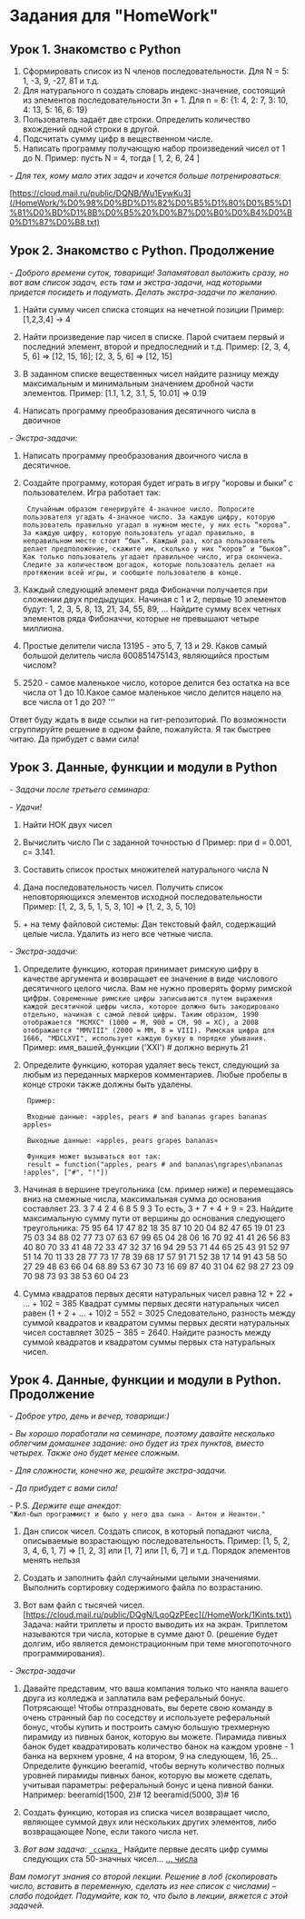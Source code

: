 # Задания для "HomeWork"

## Урок 1. Знакомство с Python

1. Сформировать список из N членов последовательности. Для N = 5: 1, -3, 9, -27, 81 и т.д.
2. Для натурального n создать словарь индекс-значение, состоящий из элементов последовательности 3n + 1. Для n = 6: {1: 4, 2: 7, 3: 10, 4: 13, 5: 16, 6: 19}
3. Пользователь задаёт две строки. Определить количество вхождений одной строки в другой.
4. Подсчитать сумму цифр в вещественном числе.
5. Написать программу получающую набор произведений чисел от 1 до N. Пример: пусть N = 4, тогда [ 1, 2, 6, 24 ]

\- *Для тех, кому мало этих задач и хочется больше потренироваться:*

[https://cloud.mail.ru/public/DQNB/Wu1EywKu3](/HomeWork/%D0%98%D0%BD%D1%82%D0%B5%D1%80%D0%B5%D1%81%D0%BD%D1%8B%D0%B5%20%D0%B7%D0%B0%D0%B4%D0%B0%D1%87%D0%B8.txt)

## Урок 2. Знакомство с Python. Продолжение

\- *Доброго времени суток, товарищи!*
*Запамятовал выложить сразу, но вот вам список задач, есть там и экстра-задачи, над которыми придется посидеть и подумать. Делать экстра-задачи по желанию.
[](https://cloud.mail.ru/public/p8Yh/7FMKNrCZg)*

1. Найти сумму чисел списка стоящих на нечетной позиции
        Пример:[1,2,3,4] -> 4

2. Найти произведение пар чисел в списке. Парой считаем первый и последний элемент, второй и предпоследний и т.д.
Пример: [2, 3, 4, 5, 6] => [12, 15, 16]; [2, 3, 5, 6] => [12, 15]

3. В заданном списке вещественных чисел найдите разницу между максимальным и минимальным значением дробной части элементов.
Пример: [1.1, 1.2, 3.1, 5, 10.01] => 0.19

4. Написать программу преобразования десятичного числа в двоичное

\- *Экстра-задачи:*

1. Написать программу преобразования двоичного числа в десятичное.

2. Создайте программу, которая будет играть в игру “коровы и быки” с пользователем. Игра работает так:

        Случайным образом генерируйте 4-значное число. Попросите пользователя угадать 4-значное число. За каждую цифру, которую пользователь правильно угадал в нужном месте, у них есть “корова”. За каждую цифру, которую пользователь угадал правильно, в неправильном месте стоит “бык”. Каждый раз, когда пользователь делает предположение, скажите им, сколько у них “коров” и “быков”. Как только пользователь угадает правильное число, игра окончена. Следите за количеством догадок, которые пользователь делает на протяжении всей игры, и сообщите пользователю в конце.

3. Каждый следующий элемент ряда Фибоначчи получается при сложении двух предыдущих. Начиная с 1 и 2, первые 10 элементов будут:
1, 2, 3, 5, 8, 13, 21, 34, 55, 89, ...
Найдите сумму всех четных элементов ряда Фибоначчи, которые не превышают четыре миллиона.

4. Простые делители числа 13195 - это 5, 7, 13 и 29.
Каков самый большой делитель числа 600851475143, являющийся простым числом?

5. 2520 - самое маленькое число, которое делится без остатка на все числа от 1 до 10.Какое самое маленькое число делится нацело на все числа от 1 до 20?
'''

Ответ буду ждать в виде ссылки на гит-репозиторий. По возможности сгруппируйте решение в одном файле, пожалуйста. Я так быстрее читаю.
Да прибудет с вами сила!

## Урок 3. Данные, функции и модули в Python

\- *Задачи после третьего семинара:*
[](https://cloud.mail.ru/public/og7G/hkMN5zvqN)

\- *Удачи!*

1. Найти НОК двух чисел

2. Вычислить число Пи c заданной точностью d
Пример: при d = 0.001,  c= 3.141.

3. Составить список простых множителей натурального числа N

4. Дана последовательность чисел. Получить список неповторяющихся элементов исходной последовательности
Пример: [1, 2, 3, 5, 1, 5, 3, 10] => [1, 2, 3, 5, 10]

5. \+ на тему файловой системы: Дан текстовый файл, содержащий целые числа. Удалить из него все четные числа.

\- *Экстра-задачи:*

1. Определите функцию, которая принимает римскую цифру в качестве аргумента и возвращает ее значение в виде числового десятичного целого числа. Вам не нужно проверять форму римской цифры.
`Современные римские цифры записываются путем выражения каждой десятичной цифры числа, которое должно быть закодировано отдельно, начиная с самой левой цифры. Таким образом, 1990 отображается "MCMXC" (1000 = M, 900 = CM, 90 = XC), а 2008 отображается "MMVIII" (2000 = MM, 8 = VIII). Римская цифра для 1666, "MDCLXVI", использует каждую букву в порядке убывания.`
Пример: имя_вашей_функции ('XXI') # должно вернуть 21

2. Определите функцию, которая удаляет весь текст, следующий за любым из переданных маркеров комментариев. Любые пробелы в конце строки также должны быть удалены.

        Пример:

        Входные данные: «apples, pears # and bananas grapes bananas apples»

        Выходные данные: «apples, pears grapes bananas»
        
        Функция может вызываться вот так:
        result = function("apples, pears # and bananas\ngrapes\nbananas !apples", ["#", "!"])

3. Начиная в вершине треугольника (см. пример ниже) и перемещаясь вниз на смежные числа, максимальная сумма до основания составляет 23.
3
7 4
2 4 6
8 5 9 3
То есть, 3 + 7 + 4 + 9 = 23.
Найдите максимальную сумму пути от вершины до основания следующего треугольника:
75
95 64
17 47 82
18 35 87 10
20 04 82 47 65
19 01 23 75 03 34
88 02 77 73 07 63 67
99 65 04 28 06 16 70 92
41 41 26 56 83 40 80 70 33
41 48 72 33 47 32 37 16 94 29
53 71 44 65 25 43 91 52 97 51 14
70 11 33 28 77 73 17 78 39 68 17 57
91 71 52 38 17 14 91 43 58 50 27 29 48
63 66 04 68 89 53 67 30 73 16 69 87 40 31
04 62 98 27 23 09 70 98 73 93 38 53 60 04 23

4. Сумма квадратов первых десяти натуральных чисел равна
12 + 22 + ... + 102 = 385
Квадрат суммы первых десяти натуральных чисел равен
(1 + 2 + ... + 10)2 = 552 = 3025
Следовательно, разность между суммой квадратов и квадратом суммы первых десяти натуральных чисел составляет 3025 − 385 = 2640.
Найдите разность между суммой квадратов и квадратом суммы первых ста натуральных чисел.

## Урок 4. Данные, функции и модули в Python. Продолжение

\- *Доброе утро, день и вечер, товарищи:)*

\- *Вы хорошо поработали на семинаре, поэтому давайте несколько облегчим домашнее задание: оно будет из трех пунктов, вместо четырех. Также оно будет менее сложным.*

\- *Для сложности, конечно же, решайте экстра-задачи.*
[](https://cloud.mail.ru/public/BCfR/5ZmqPQdxq)

\- *Да прибудет с вами сила!*

\- P.S. *Держите еще анекдот:*\
`"Жил-был программист и было у него два сына - Антон и Неантон."`

1. Дан список чисел. Создать список, в который попадают числа, описываемые возрастающую последовательность. Пример: [1, 5, 2, 3, 4, 6, 1, 7] => [1, 2, 3] или [1, 7] или [1, 6, 7] и т.д. Порядок элементов менять нельзя

2. Создать и заполнить файл случайными целыми значениями. Выполнить сортировку содержимого файла по возрастанию.

3. Вот вам файл с тысячей чисел. \[https://cloud.mail.ru/public/DQgN/LqoQzPEec](/HomeWork/1Kints.txt)\
Задача: найти триплеты и просто выводить их на экран. Триплетом называются три числа, которые в сумме дают 0. (решение будет долгим, ибо является демонстрационным при теме многопоточного программирования).

\- *Экстра-задачи*

1. Давайте представим, что ваша компания только что наняла вашего друга из колледжа и заплатила вам реферальный бонус. Потрясающе! Чтобы отпраздновать, вы берете свою команду в очень странный бар по соседству и используете реферальный бонус, чтобы купить и построить самую большую трехмерную пирамиду из пивных банок, которую вы можете.
Пирамида пивных банок будет квадратировать количество банок на каждом уровне - 1 банка на верхнем уровне, 4 на втором, 9 на следующем, 16, 25...
Определите функцию beeramid, чтобы вернуть количество полных уровней пирамиды пивных банок, которую вы можете сделать, учитывая параметры: реферальный бонус и цена пивной банки.
Например:
beeramid(1500, 2)# 12
beeramid(5000, 3)# 16

2. Создать функцию, которая из списка чисел возвращает число, являющее суммой двух или нескольких других элементов, либо возвращающее None, если такого числа нет.

3. *Вот вам задача:* [`_ссылка_`](https://cloud.mail.ru/public/7X6f/PXza5yoTP)
 Найдите первые десять цифр суммы следующих ста 50-значных чисел...
 [... числа](/HomeWork/taskly.txt)

*Вам помогут знания со второй лекции. Решение в лоб (скопировать число, вставить в переменную, сделать из нее список с числами) – слабо подойдет. Подумайте, как то, что было в лекции, вяжется с этой задачей.*
